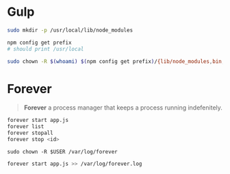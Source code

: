 # Gulp

```bash
sudo mkdir -p /usr/local/lib/node_modules
```

```bash
npm config get prefix
# should print /usr/local
```

```bash
sudo chown -R $(whoami) $(npm config get prefix)/{lib/node_modules,bin,share}
```

# Forever

> **Forever** a process manager that keeps a process running indefenitely.

```bash
forever start app.js
forever list
forever stopall
forever stop <id>
```

```
sudo chown -R $USER /var/log/forever
```

```bash
forever start app.js >> /var/log/forever.log
```